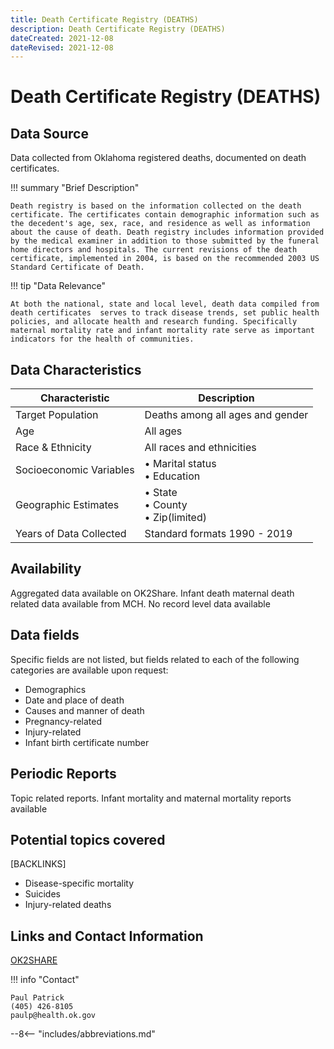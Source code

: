 ```yaml
---
title: Death Certificate Registry (DEATHS)
description: Death Certificate Registry (DEATHS)
dateCreated: 2021-12-08
dateRevised: 2021-12-08
---
```

# Death Certificate Registry (DEATHS)

## Data Source
Data collected from Oklahoma registered deaths, documented on death certificates.

!!! summary "Brief Description"

    Death registry is based on the information collected on the death certificate. The certificates contain demographic information such as the decedent's age, sex, race, and residence as well as information about the cause of death. Death registry includes information provided by the medical examiner in addition to those submitted by the funeral home directors and hospitals. The current revisions of the death certificate, implemented in 2004, is based on the recommended 2003 US Standard Certificate of Death.						
						
!!! tip "Data Relevance"

    At both the national, state and local level, death data compiled from death certificates  serves to track disease trends, set public health policies, and allocate health and research funding. Specifically maternal mortality rate and infant mortality rate serve as important indicators for the health of communities.						

## Data Characteristics
| Characteristic          | Description                             |
|-------------------------|-----------------------------------------|
| Target Population       | Deaths among all ages and gender        |
| Age                     | All ages                                |
| Race & Ethnicity        | All races and ethnicities               |
| Socioeconomic Variables | • Marital status<br/>• Education        |
| Geographic Estimates    | • State<br/>• County<br/>• Zip(limited) |
| Years of Data Collected | Standard formats 1990 - 2019            |

## Availability
Aggregated data available on OK2Share. Infant death maternal death related data available from MCH. No record level data available

## Data fields 
Specific fields are not listed, but fields related to each of the following categories are available upon request:

- Demographics
- Date and place of death
- Causes and manner of death
- Pregnancy-related
- Injury-related
- Infant birth certificate number

## Periodic Reports
Topic related reports. Infant mortality and maternal mortality reports available 

## Potential topics covered
[BACKLINKS]
- Disease-specific mortality
- Suicides
- Injury-related deaths


## Links and Contact Information
[OK2SHARE](https://www.health.state.ok.us/ok2share/)

!!! info "Contact"

    Paul Patrick
    (405) 426-8105
    paulp@health.ok.gov


--8<-- "includes/abbreviations.md"